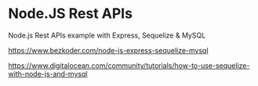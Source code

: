 # Node.JS Rest APIs
Node.js Rest APIs example with Express, Sequelize &amp; MySQL

https://www.bezkoder.com/node-js-express-sequelize-mysql


https://www.digitalocean.com/community/tutorials/how-to-use-sequelize-with-node-js-and-mysql